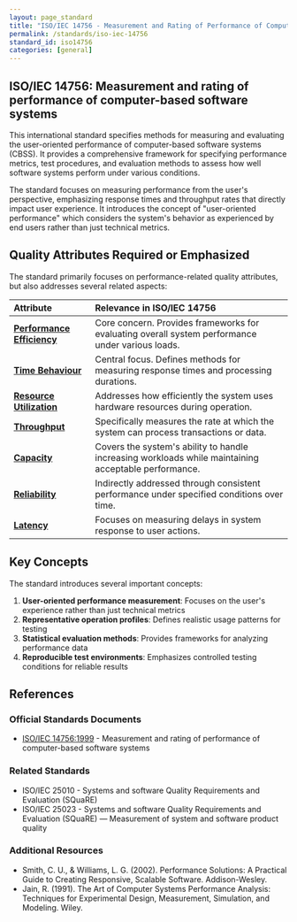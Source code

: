 ```yaml
---
layout: page_standard
title: "ISO/IEC 14756 - Measurement and Rating of Performance of Computer-Based Software Systems"
permalink: /standards/iso-iec-14756
standard_id: iso14756
categories: [general]
---
```


## ISO/IEC 14756: Measurement and rating of performance of computer-based software systems

This international standard specifies methods for measuring and evaluating the user-oriented performance of computer-based software systems (CBSS). It provides a comprehensive framework for specifying performance metrics, test procedures, and evaluation methods to assess how well software systems perform under various conditions.

The standard focuses on measuring performance from the user's perspective, emphasizing response times and throughput rates that directly impact user experience. It introduces the concept of "user-oriented performance" which considers the system's behavior as experienced by end users rather than just technical metrics.

## Quality Attributes Required or Emphasized

The standard primarily focuses on performance-related quality attributes, but also addresses several related aspects:

| Attribute | Relevance in ISO/IEC 14756 |
|:--- |:--- |
| **[Performance Efficiency](/qualities/performance-efficiency)** | Core concern. Provides frameworks for evaluating overall system performance under various loads. |
| **[Time Behaviour](/qualities/time-behaviour)** | Central focus. Defines methods for measuring response times and processing durations. |
| **[Resource Utilization](/qualities/resource-utilization)** | Addresses how efficiently the system uses hardware resources during operation. |
| **[Throughput](/qualities/throughput)** | Specifically measures the rate at which the system can process transactions or data. |
| **[Capacity](/qualities/capacity)** | Covers the system's ability to handle increasing workloads while maintaining acceptable performance. |
| **[Reliability](/qualities/reliability)** | Indirectly addressed through consistent performance under specified conditions over time. |
| **[Latency](/qualities/latency)** | Focuses on measuring delays in system response to user actions. |

## Key Concepts

The standard introduces several important concepts:

1. **User-oriented performance measurement**: Focuses on the user's experience rather than just technical metrics
2. **Representative operation profiles**: Defines realistic usage patterns for testing
3. **Statistical evaluation methods**: Provides frameworks for analyzing performance data
4. **Reproducible test environments**: Emphasizes controlled testing conditions for reliable results

## References

### Official Standards Documents
- [ISO/IEC 14756:1999](https://www.iso.org/standard/25505.html) - Measurement and rating of performance of computer-based software systems

### Related Standards
- ISO/IEC 25010 - Systems and software Quality Requirements and Evaluation (SQuaRE)
- ISO/IEC 25023 - Systems and software Quality Requirements and Evaluation (SQuaRE) — Measurement of system and software product quality

### Additional Resources
- Smith, C. U., & Williams, L. G. (2002). Performance Solutions: A Practical Guide to Creating Responsive, Scalable Software. Addison-Wesley.
- Jain, R. (1991). The Art of Computer Systems Performance Analysis: Techniques for Experimental Design, Measurement, Simulation, and Modeling. Wiley.
